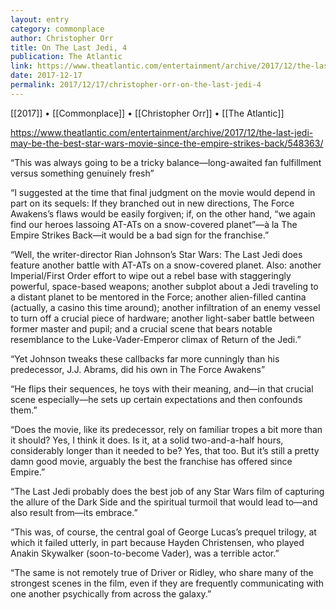 ```yaml
---
layout: entry
category: commonplace
author: Christopher Orr
title: On The Last Jedi, 4
publication: The Atlantic
link: https://www.theatlantic.com/entertainment/archive/2017/12/the-last-jedi-may-be-the-best-star-wars-movie-since-the-empire-strikes-back/548363/
date: 2017-12-17
permalink: 2017/12/17/christopher-orr-on-the-last-jedi-4
---
```


[[2017]] • [[Commonplace]] • [[Christopher Orr]] • [[The Atlantic]] 

https://www.theatlantic.com/entertainment/archive/2017/12/the-last-jedi-may-be-the-best-star-wars-movie-since-the-empire-strikes-back/548363/

“This was always going to be a tricky balance—long-awaited fan fulfillment versus something genuinely fresh”

“I suggested at the time that final judgment on the movie would depend in part on its sequels: If they branched out in new directions, The Force Awakens’s flaws would be easily forgiven; if, on the other hand, “we again find our heroes lassoing AT-ATs on a snow-covered planet”—à la The Empire Strikes Back—it would be a bad sign for the franchise.”

“Well, the writer-director Rian Johnson’s Star Wars: The Last Jedi does feature another battle with AT-ATs on a snow-covered planet. Also: another Imperial/First Order effort to wipe out a rebel base with staggeringly powerful, space-based weapons; another subplot about a Jedi traveling to a distant planet to be mentored in the Force; another alien-filled cantina (actually, a casino this time around); another infiltration of an enemy vessel to turn off a crucial piece of hardware; another light-saber battle between former master and pupil; and a crucial scene that bears notable resemblance to the Luke-Vader-Emperor climax of Return of the Jedi.”

“Yet Johnson tweaks these callbacks far more cunningly than his predecessor, J.J. Abrams, did his own in The Force Awakens”

“He flips their sequences, he toys with their meaning, and—in that crucial scene especially—he sets up certain expectations and then confounds them.”

“Does the movie, like its predecessor, rely on familiar tropes a bit more than it should? Yes, I think it does. Is it, at a solid two-and-a-half hours, considerably longer than it needed to be? Yes, that too. But it’s still a pretty damn good movie, arguably the best the franchise has offered since Empire.”

“The Last Jedi probably does the best job of any Star Wars film of capturing the allure of the Dark Side and the spiritual turmoil that would lead to—and also result from—its embrace.”

“This was, of course, the central goal of George Lucas’s prequel trilogy, at which it failed utterly, in part because Hayden Christensen, who played Anakin Skywalker (soon-to-become Vader), was a terrible actor.”

“The same is not remotely true of Driver or Ridley, who share many of the strongest scenes in the film, even if they are frequently communicating with one another psychically from across the galaxy.”

